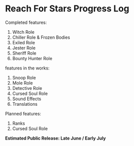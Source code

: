 # Reach For Stars Progress Log

Completed features:
1. Witch Role
2. Chiller Role & Frozen Bodies
3. Exiled Role
4. Jester Role
5. Sheriff Role
6. Bounty Hunter Role

features in the works:
1. Snoop Role
2. Mole Role
3. Detective Role
2. Cursed Soul Role
5. Sound Effects
6. Translations

Planned features:
1. Ranks
2. Cursed Soul Role

**Estimated Public Release: Late June / Early July**
